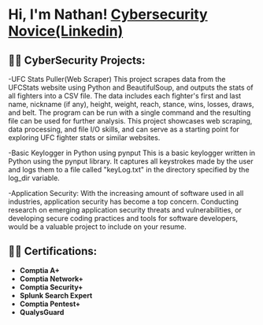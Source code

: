 <h1>Hi, I'm Nathan! <a href="https://www.linkedin.com/in/nathan-niha-403592223/">Cybersecurity Novice(Linkedin)</a> </a></h1>

<h2>👨‍💻 CyberSecurity Projects:</h2>


-UFC Stats Puller(Web Scraper) 
This project scrapes data from the UFCStats website using Python and BeautifulSoup, and outputs the stats of all fighters into a CSV file. The data includes each fighter's first and last name, nickname (if any), height, weight, reach, stance, wins, losses, draws, and belt. The program can be run with a single command and the resulting file can be used for further analysis. This project showcases web scraping, data processing, and file I/O skills, and can serve as a starting point for exploring UFC fighter stats or similar websites.
  
  -Basic Keylogger in Python using pynput
This is a basic keylogger written in Python using the pynput library. It captures all keystrokes made by the user and logs them to a file called "keyLog.txt" in the directory specified by the log_dir variable.
  
 -Application Security: With the increasing amount of software used in all industries, application security has become a top concern. Conducting research on emerging application security threats and vulnerabilities, or developing secure coding practices and tools for software developers, would be a valuable project to include on your resume.

<h2>👨‍💻 Certifications:</h2>

  - <b>Comptia A+</b>
  - <b>Comptia Network+</b>
  - <b>Comptia Security+</b>
  - <b>Splunk Search Expert</b>
  - <b>Comptia Pentest+</b>
  - <b>QualysGuard</b>
